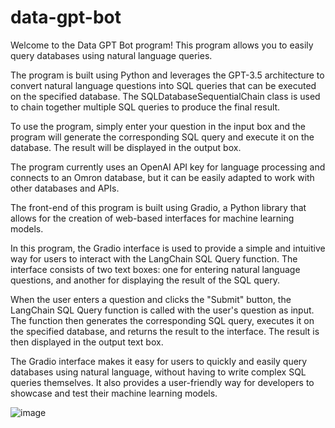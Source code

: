 # data-gpt-bot
Welcome to the Data GPT Bot program! This program allows you to easily query databases using natural language queries.

The program is built using Python and leverages the GPT-3.5 architecture to convert natural language questions into SQL queries that can be executed on the specified database. The SQLDatabaseSequentialChain class is used to chain together multiple SQL queries to produce the final result.

To use the program, simply enter your question in the input box and the program will generate the corresponding SQL query and execute it on the database. The result will be displayed in the output box.

The program currently uses an OpenAI API key for language processing and connects to an Omron database, but it can be easily adapted to work with other databases and APIs.

The front-end of this program is built using Gradio, a Python library that allows for the creation of web-based interfaces for machine learning models.

In this program, the Gradio interface is used to provide a simple and intuitive way for users to interact with the LangChain SQL Query function. The interface consists of two text boxes: one for entering natural language questions, and another for displaying the result of the SQL query.

When the user enters a question and clicks the "Submit" button, the LangChain SQL Query function is called with the user's question as input. The function then generates the corresponding SQL query, executes it on the specified database, and returns the result to the interface. The result is then displayed in the output text box.

The Gradio interface makes it easy for users to quickly and easily query databases using natural language, without having to write complex SQL queries themselves. It also provides a user-friendly way for developers to showcase and test their machine learning models.

![image](https://user-images.githubusercontent.com/65903200/236637785-a254f08d-c776-461b-8372-abab6f1a35f9.png)
